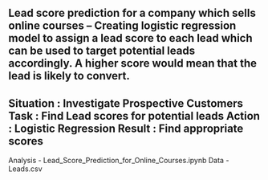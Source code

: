 Lead score prediction for a company which sells online courses 
– Creating logistic regression model to assign a lead score to each lead which can be used to target potential leads accordingly. A higher score would mean that the lead is likely to convert.
-----------------------------------------------------------------------------------------------------------------
Situation : Investigate Prospective Customers
Task : Find Lead scores for potential leads
Action : Logistic Regression 
Result : Find appropriate scores
-----------------------------------------------------------------------------------------------------------------
Analysis - Lead_Score_Prediction_for_Online_Courses.ipynb
Data - Leads.csv
